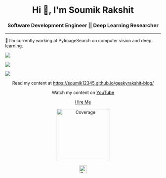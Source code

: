 <h1 align="center">Hi 👋, I'm Soumik Rakshit</h1>
<h3 align="center">Software Development Engineer || Deep Learning Researcher</h3>

---

🔭 I’m currently working at PyImageSearch on computer vision and deep learning.

![](https://github-readme-stats.vercel.app/api?username=soumik12345&count_private=true&show_icons=true&count_private=true)

![](https://github-readme-stats.vercel.app/api/top-langs/?username=soumik12345&layout=compact&count_private=true)

![](https://github-profile-trophy.vercel.app/?username=soumik12345)

<p align="center">Read my content at <a href="https://soumik12345.github.io/geekyrakshit-blog/">https://soumik12345.github.io/geekyrakshit-blog/</a></p>

<p align="center">Watch my content on <a href="https://www.youtube.com/channel/UC968ESa0PKiJl9e3CyIRFZQ">YouTube</a></p>

<p align="center"><a href="http://soumik12345.github.io/">Hire Me</a></p>

<p align="center">
   <a href="https://www.linkedin.com/in/soumikrakshit/">
  <img alt="Coverage" src="https://img.shields.io/badge/-SoumikRakshit-blue?style=flat-square&logo=Linkedin&logoColor=white&link=https://www.linkedin.com/in/soumikrakshit/" width="170">
  </a>
</p>

<p align="center">
   <a href="https://img.shields.io/github/followers/soumik12345?label=Follow&style=social">
  <img alt="Coverage" src="https://img.shields.io/github/followers/soumik12345?label=Follow&style=social" height="25">
  </a>
</p>
